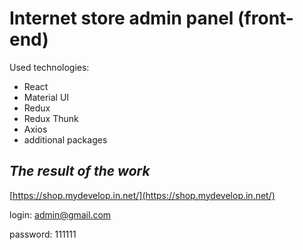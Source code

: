 # Internet store admin panel (front-end)

Used technologies:
* React
* Material UI
* Redux
* Redux Thunk
* Axios
* additional packages

## ***The result of the work***
[https://shop.mydevelop.in.net/](https://shop.mydevelop.in.net/)

login: admin@gmail.com

password: 111111

